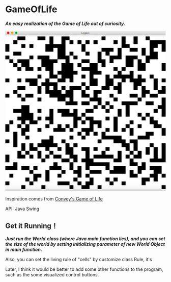 # GameOfLife

***An easy realization of the Game of Life out of curiosity.***

![screenshot](https://github.com/bluemapleman/GameOfLife/blob/master/Screenshot.png)

Inspiration comes from [Convey's Game of Life](https://en.wikipedia.org/wiki/Conway%27s_Game_of_Life)

API: Java Swing



## Get it Running！

***Just run the World.class (where Java main function lies), and you can set the size of the world by setting initializing parameter of new World Object in main function.***

Also, you can set the living rule of "cells" by customize class Rule, it's 

Later, I think it would be better to add some other functions to the program, such as the some visualized control buttons.
